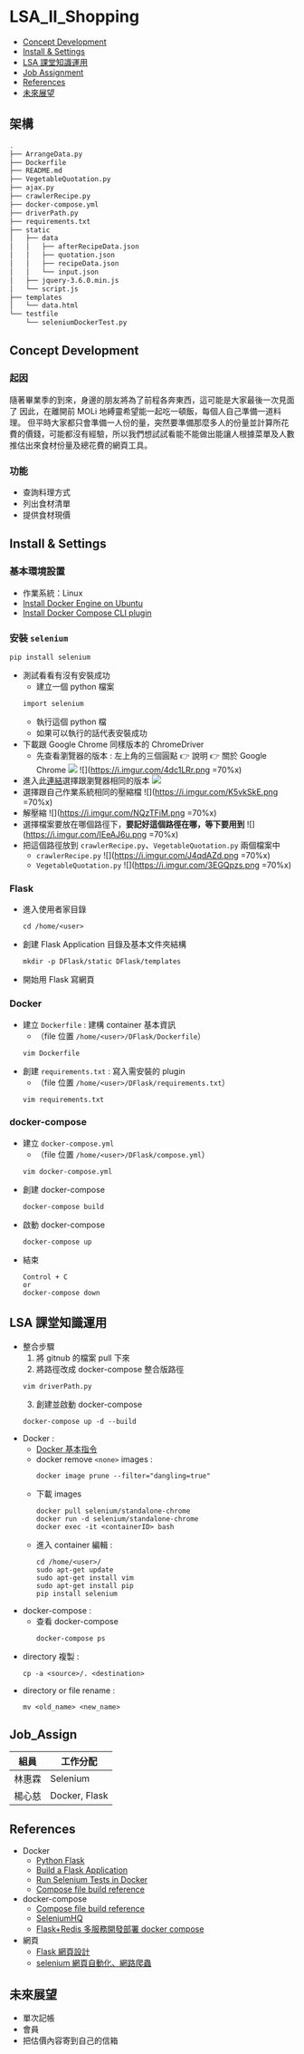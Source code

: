 # LSA_II_Shopping
- [Concept Development](#Concept_Develop)
- [Install & Settings](#install)
- [LSA 課堂知識運用](#lsaclass)
- [Job Assignment](#job)
- [References](#referencesa)
- [未來展望](#future)

## 架構
```bash
.
├── ArrangeData.py
├── Dockerfile
├── README.md
├── VegetableQuotation.py
├── ajax.py
├── crawlerRecipe.py
├── docker-compose.yml
├── driverPath.py
├── requirements.txt
├── static
│   ├── data
│   │   ├── afterRecipeData.json
│   │   ├── quotation.json
│   │   ├── recipeData.json
│   │   └── input.json
│   ├── jquery-3.6.0.min.js
│   └── script.js
├── templates
│   └── data.html
└── testfile
    └── seleniumDockerTest.py
```

## <a id="Concept_Develop">Concept Development</a>
### 起因
隨著畢業季的到來，身邊的朋友將為了前程各奔東西，這可能是大家最後一次見面了
因此，在離開前 MOLi 地縛靈希望能一起吃一頓飯，每個人自己準備一道料理。
但平時大家都只會準備一人份的量，突然要準備那麼多人的份量並計算所花費的價錢，可能都沒有經驗，所以我們想試試看能不能做出能讓人根據菜單及人數推估出來食材份量及總花費的網頁工具。

### 功能
* 查詢料理方式
* 列出食材清單
* 提供食材現價

## <a id=install>Install & Settings</a>
### 基本環境設置
* 作業系統：Linux
* [Install Docker Engine on Ubuntu](https://docs.docker.com/engine/install/ubuntu/#install-using-the-repository)
* [Install Docker Compose CLI plugin](https://docs.docker.com/compose/install/compose-plugin/#install-the-plugin-manually)

### 安裝 `selenium`
```bash=
pip install selenium
```
* 測試看看有沒有安裝成功
    * 建立一個 python 檔案
    ```bash=
    import selenium
    ```
    * 執行這個 python 檔
    * 如果可以執行的話代表安裝成功
* 下載跟 Google Chrome 同樣版本的 ChromeDriver
    * 先查看瀏覽器的版本 : 左上角的三個圓點 :point_right: 說明 :point_right: 關於 Google Chrome
        ![](https://i.imgur.com/ZgGJlbt.png)
        ![](https://i.imgur.com/4dc1LRr.png =70%x)
* 進入此[連結](https://sites.google.com/chromium.org/driver/)選擇跟瀏覽器相同的版本
![](https://i.imgur.com/34eXpKM.png)
* 選擇跟自己作業系統相同的壓縮檔
    ![](https://i.imgur.com/K5vkSkE.png =70%x)
* 解壓縮 
    ![](https://i.imgur.com/NQzTFiM.png =70%x)
* 選擇檔案要放在哪個路徑下，**要記好這個路徑在哪，等下要用到**
    ![](https://i.imgur.com/IEeAJ6u.png =70%x)
* 把這個路徑放到 `crawlerRecipe.py`、`VegetableQuotation.py` 兩個檔案中
    * `crawlerRecipe.py`
        ![](https://i.imgur.com/J4qdAZd.png =70%x)
    * `VegetableQuotation.py`
        ![](https://i.imgur.com/3EGQpzs.png =70%x)


### Flask
* 進入使用者家目錄
    ```bash=
    cd /home/<user>
    ```
* 創建 Flask Application 目錄及基本文件夾結構
    ```bash=
    mkdir -p DFlask/static DFlask/templates 
    ```
* 開始用 Flask 寫網頁
### Docker
* 建立 `Dockerfile` : 建構 container 基本資訊
    * （file 位置 `/home/<user>/DFlask/Dockerfile`）
    ```bash=
    vim Dockerfile
    ```
* 創建 `requirements.txt` : 寫入需安裝的 plugin
    * （file 位置 `/home/<user>/DFlask/requirements.txt`）
    ```bash=
    vim requirements.txt
    ```
### docker-compose
* 建立 `docker-compose.yml` 
    * （file 位置 `/home/<user>/DFlask/compose.yml`）
    ```bash=
    vim docker-compose.yml
    ```
* 創建 docker-compose
    ```bash=
    docker-compose build
    ```
* 啟動 docker-compose
    ```bash=
    docker-compose up
    ```
* 結束
    ```bash=
    Control + C
    or
    docker-compose down
    ```
    

## <a id='LSAclass'>LSA 課堂知識運用</a>
* 整合步驟
    1. 將 gitnub 的檔案 pull 下來
    2. 將路徑改成 docker-compose 整合版路徑
    ```bash=
    vim driverPath.py
    ```
    3. 創建並啟動 docker-compose
    ```bash=
    docker-compose up -d --build
    ```
* Docker : 
    * [Docker 基本指令](https://hackmd.io/@ncnu-opensource/book/https%3A%2F%2Fhackmd.io%2F%40108213034%2FB1_qNP2xc#DEMO)
    * docker remove ``<none>`` images : 
        ```bash=
        docker image prune --filter="dangling=true"
        ````
    * 下載 images
        ```bash=
        docker pull selenium/standalone-chrome
        docker run -d selenium/standalone-chrome
        docker exec -it <containerID> bash
        ```
    * 進入 container 編輯 :
        ````bash=
        cd /home/<user>/
        sudo apt-get update
        sudo apt-get install vim
        sudo apt-get install pip
        pip install selenium
        ````
* docker-compose : 
    * 查看 docker-compose
        ```bash=
        docker-compose ps
        ````
* directory 複製 :
    ```bash=
    cp -a <source>/. <destination>
    ```
* directory or file rename :
    ```bash=
    mv <old_name> <new_name>
    ```


## <a id='job'>Job_Assign</a>

| 組員      | 工作分配 |
| -------- | -------- | 
| 林惠霖    | Selenium | 
| 楊心慈    | Docker, Flask |

## <a id='References'>References</a>
* Docker
    * [Python Flask](https://chentsungyu.github.io/2020/04/26/DevOps/Docker/[DevOps]%20Docker%E5%8C%96%E4%BD%A0%E7%9A%84Python%20Flask%20APP%20%E4%B8%A6%E4%B8%8A%E5%82%B3%E8%87%B3Docker%20Hub/)
    * [Build a Flask Application](https://www.digitalocean.com/community/tutorials/how-to-build-and-deploy-a-flask-application-using-docker-on-ubuntu-20-04)
    * [Run Selenium Tests in Docker](https://www.browserstack.com/guide/run-selenium-tests-in-docker)
    * [Compose file build reference](https://docs.docker.com/compose/compose-file/build/)
* docker-compose
    * [Compose file build reference](https://docs.docker.com/compose/compose-file/build/)
    * [SeleniumHQ
](https://github.com/SeleniumHQ/docker-selenium)
    * [Flask+Redis 多服務開發部署 docker compose](https://www.youtube.com/watch?v=lXuw2sncltE&t=371s)
* 網頁
    * [Flask 網頁設計](https://ithelp.ithome.com.tw/articles/10258223?sc=pt)
    * [selenium 網頁自動化、網路爬蟲](https://www.youtube.com/watch?v=ximjGyZ93YQ&t=1362s&ab_channel=GrandmaCan-%E6%88%91%E9%98%BF%E5%AC%A4%E9%83%BD%E6%9C%83)

## <a id='future'>未來展望</a>
* 單次記帳
* 會員
* 把估價內容寄到自己的信箱